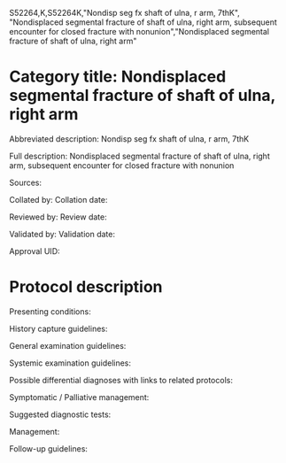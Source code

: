 S52264,K,S52264K,"Nondisp seg fx shaft of ulna, r arm, 7thK", "Nondisplaced segmental fracture of shaft of ulna, right arm, subsequent encounter for closed fracture with nonunion","Nondisplaced segmental fracture of shaft of ulna, right arm"
# Category title: Nondisplaced segmental fracture of shaft of ulna, right arm

Abbreviated description: Nondisp seg fx shaft of ulna, r arm, 7thK

Full description: Nondisplaced segmental fracture of shaft of ulna, right arm, subsequent encounter for closed fracture with nonunion

Sources:

Collated by:
Collation date:

Reviewed by:
Review date:

Validated by:
Validation date:

Approval UID:

# Protocol description

Presenting conditions:

History capture guidelines:

General examination guidelines:

Systemic examination guidelines:

Possible differential diagnoses with links to related protocols:

Symptomatic / Palliative management:

Suggested diagnostic tests:

Management:

Follow-up guidelines:
